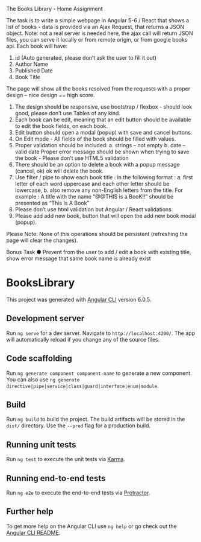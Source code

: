The Books Library - Home Assignment


The task is to write a simple webpage in Angular 5-6 / React that shows a list of
books - data is provided via an Ajax Request, that returns a JSON object.
Note: not a real server is needed here, the ajax call will return JSON files, you
can serve it locally or from remote origin, or from google books api.
Each book will have:
1. id (Auto generated, please don’t ask the user to fill it out)
2. Author Name
3. Published Date
4. Book Title

The page will show all the books resolved from the requests with a proper design
– nice design == high score.
1. The design should be responsive, use bootstrap / flexbox - should look
good, please don’t use Tables of any kind.
2. Each book can be edit, meaning that an edit button should be available
to edit the book fields, on each book.
3. Edit button should open a modal (popup) with save and cancel buttons.
4. On Edit mode - All fields of the book should be filled with values.
5. Proper validation should be included:
a. strings – not empty
b. date – valid date
Proper error message should be shown when trying to save the book - Please
don’t use HTML5 validation
6. There should be an option to delete a book with a popup message
(cancel, ok) ok will delete the book.
7. Use filter / pipe to show each book title : in the following format :
a. first letter of each word uppercase and each other letter should be
lowercase,
b. also remove any non-English letters from the title. For example : A
title with the name “@@THIS is a BooK!!” should be presented as
“This Is A Book”
 7. Please don’t use html validation but Angular / React validations.
 8. Please add add new book, button that will open the add new book modal
(popup).

Please Note: None of this operations should be persistent (refreshing the page
will clear the changes).

Bonus Task
● Prevent from the user to add / edit a book with existing title, show error
message that same book name is already exist











# BooksLibrary

This project was generated with [Angular CLI](https://github.com/angular/angular-cli) version 6.0.5.

## Development server

Run `ng serve` for a dev server. Navigate to `http://localhost:4200/`. The app will automatically reload if you change any of the source files.

## Code scaffolding

Run `ng generate component component-name` to generate a new component. You can also use `ng generate directive|pipe|service|class|guard|interface|enum|module`.

## Build

Run `ng build` to build the project. The build artifacts will be stored in the `dist/` directory. Use the `--prod` flag for a production build.

## Running unit tests

Run `ng test` to execute the unit tests via [Karma](https://karma-runner.github.io).

## Running end-to-end tests

Run `ng e2e` to execute the end-to-end tests via [Protractor](http://www.protractortest.org/).

## Further help

To get more help on the Angular CLI use `ng help` or go check out the [Angular CLI README](https://github.com/angular/angular-cli/blob/master/README.md).
